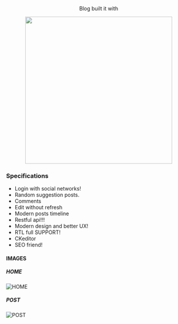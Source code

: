 
<p align="center">
Blog built it with
</p>
<p align="center"><a href="https://laravel.com" target="_blank"><img src="https://raw.githubusercontent.com/laravel/art/master/logo-lockup/5%20SVG/2%20CMYK/1%20Full%20Color/laravel-logolockup-cmyk-red.svg" width="400"></a></p>


### Specifications
- Login with social networks!
- Random suggestion posts.
- Comments
- Edit without refresh
- Modern posts timeline
- Restful api!!!
- Modern design and better UX!
- RTL full SUPPORT!
- CKeditor 
- SEO friend!


#### IMAGES

##### HOME
![HOME](https://i.imgur.com/7YP6rAf.png)

##### POST
![POST](https://i.imgur.com/DwuLsuV.png)

 

